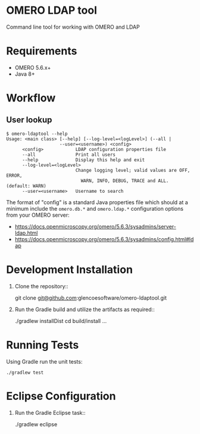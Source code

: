 OMERO LDAP tool
===============

Command line tool for working with OMERO and LDAP

Requirements
============

* OMERO 5.6.x+
* Java 8+

Workflow
========

User lookup
-----------

```
$ omero-ldaptool --help
Usage: <main class> [--help] [--log-level=<logLevel>] (--all |
                    --user=<username>) <config>
      <config>            LDAP configuration properties file
      --all               Print all users
      --help              Display this help and exit
      --log-level=<logLevel>
                          Change logging level; valid values are OFF, ERROR,
                            WARN, INFO, DEBUG, TRACE and ALL. (default: WARN)
      --user=<username>   Username to search
```

The format of "config" is a standard Java properties file which should at a
minimum include the `omero.db.*` and `omero.ldap.*` configuration
options from your OMERO server:

* https://docs.openmicroscopy.org/omero/5.6.3/sysadmins/server-ldap.html
* https://docs.openmicroscopy.org/omero/5.6.3/sysadmins/config.html#ldap

Development Installation
========================

1. Clone the repository::

    git clone git@github.com:glencoesoftware/omero-ldaptool.git

1. Run the Gradle build and utilize the artifacts as required::

    ./gradlew installDist
    cd build/install
    ...

Running Tests
=============

Using Gradle run the unit tests:

    ./gradlew test

Eclipse Configuration
=====================

1. Run the Gradle Eclipse task::

    ./gradlew eclipse

